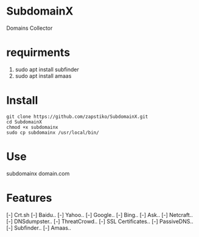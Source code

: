 # SubdomainX
Domains Collector 

# requirments 
1. sudo apt install subfinder
2. sudo apt install amaas

# Install

```
git clone https://github.com/zapstiko/SubdomainX.git
cd SubdomainX
chmod +x subdomainx
sudo cp subdomainx /usr/local/bin/
```

# Use 
subdomainx domain.com

# Features 
[-]  Crt.sh
[-]  Baidu..
[-]  Yahoo..
[-]  Google..
[-]  Bing..
[-]  Ask..
[-]  Netcraft..
[-]  DNSdumpster..
[-]  ThreatCrowd..
[-]  SSL Certificates..
[-]  PassiveDNS..
[-]  Subfinder..
[-]  Amaas..
